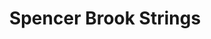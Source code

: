 ---
title: "Spencer Brook Strings"
url: /maynard/spencer-brook-strings/
shop: musical instrument
---